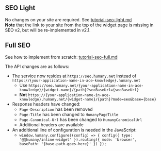 ## SEO Light
No changes on your site are required. See [tutorial-seo-light.md](tutorial-seo-light.md)  
**Note** that the link to your site from the top of the widget page is missing in SEO v2, but will be re-implemented in v2.1.

## Full SEO
See how to implement from scratch: [tutorial-seo-full.md](tutorial-seo-full.md)  

The API changes are as follows:
* The service now resides at `https://seo.humany.net` instead of `https://{your-application-name-in-ace-knowledge}.humany.net`
  * Use `https://seo.humany.net/{your-application-name-in-ace-knowledge}/{widget-name}/{path}?seoBaseUrl={seoBaseUrl}`
  * **Not** `https://{your-application-name-in-ace-knowledge}.humany.net/{widget-name}/{path}?mode=seo&base={base}`
* Response headers have changed:
  * `Page-Description` has been removed
  * `Page-Title` has been changed to `HumanyPageTitle`
  * `Page-Canonical-Url` has been changed to `HumanyCanonicalUrl`
  * Additional headers are available
* An additional line of configuration is needed in the JavaScript:
  * `window.humany.configure((config) => { config({ type: '@@humany/inline-widget' }).routing({ mode: 'browser', basePath: '{base-path-goes-here}' }) });`